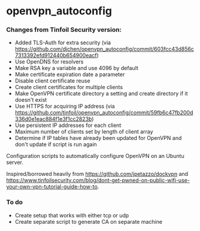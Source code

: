 openvpn_autoconfig
==================

### Changes from Tinfoil Security version:
- Added TLS-Auth for extra security (via https://github.com/djchen/openvpn_autoconfig/commit/603fcc43d856c7313392efd912440b654900eacf)
- Use OpenDNS for resolvers
- Make RSA key a variable and use 4096 by default
- Make certificate expiration date a parameter
- Disable client certificate reuse
- Create client certificates for multiple clients
- Make OpenVPN certificate directory a setting and create directory if it doesn't exist
- Use HTTPS for acquiring IP address (via https://github.com/tinfoil/openvpn_autoconfig/commit/59fb6c47fb200d336d0e1eac884f1e3f1cc2823b)
- Use persistent IP addresses for each client
- Maximum number of clients set by length of client array
- Determine if IP tables have already been updated for OpenVPN and don't update if script is run again

Configuration scripts to automatically configure OpenVPN on an Ubuntu server.

Inspired/borrowed heavily from https://github.com/jpetazzo/dockvpn and https://www.tinfoilsecurity.com/blog/dont-get-pwned-on-public-wifi-use-your-own-vpn-tutorial-guide-how-to.

### To do
- Create setup that works with either tcp or udp
- Create separate script to generate CA on separate machine
